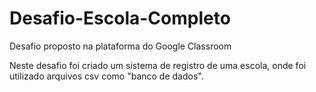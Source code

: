 # Desafio-Escola-Completo
Desafio proposto na plataforma do Google Classroom

Neste desafio foi criado um sistema de registro de uma escola, onde foi utilizado arquivos csv como "banco de dados".
